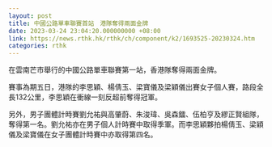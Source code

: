```yaml
---
layout: post
title: 中國公路單車聯賽首站　港隊奪得兩面金牌
date: 2023-03-24 23:04:20.000000000 +08:00
link: https://news.rthk.hk/rthk/ch/component/k2/1693525-20230324.htm
categories: rthk
---
```


在雲南芒市舉行的中國公路單車聯賽第一站，香港隊奪得兩面金牌。

賽事為期五日，港隊的李思穎、楊倩玉、梁寶儀及梁穎儀出賽女子個人賽，路段全長132公里，李思穎在衝線一刻反超前奪得冠軍。

另外，男子團體計時賽劉允祐與高肇蔚、朱浚瑋、吳森鐳、伍柏亨及繆正賢組隊，奪得第一名。劉允祐亦在男子個人計時賽中取得季軍。而李思穎夥拍楊倩玉、梁穎儀及梁寶儀在女子團體計時賽中亦取得第四名。
